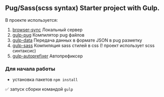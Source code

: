 ## Pug/Sass(scss syntax) Starter project with Gulp.

В проекте используется:

1. [browser-sync](https://github.com/browsersync/browser-sync) Локальный сервер
2. [gulp-pug](https://github.com/jamen/gulp-pug) Компилятор pug файлов
3. [gulp-data](https://github.com/colynb/gulp-data) Передача данных в формате JSON в pug разметку
4. [gulp-sass](https://github.com/dlmanning/gulp-sass) Компиляция sass стилей в css (! проект использует scss синтаксис)
5. [gulp-autoprefixer](https://github.com/sindresorhus/gulp-autoprefixer) Автопрефиксер

### Для начала работы
- установка пакетов `npm install`

✅ запуск сборки командой `gulp`
